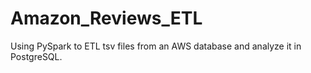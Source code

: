 # Amazon_Reviews_ETL
Using PySpark to ETL tsv files from an AWS database and analyze it in PostgreSQL.
